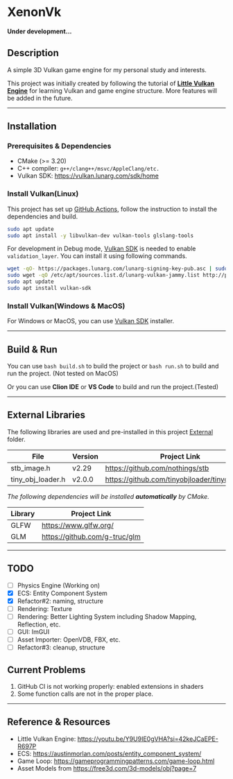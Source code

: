 # XenonVk

**Under development...**

## Description

A simple 3D Vulkan game engine for my personal study and interests.

This project was initially created by following the tutorial
of [**Little Vulkan Engine**](https://youtu.be/Y9U9IE0gVHA?si=42keJCaEPE-R697P) 
for learning Vulkan and game engine structure.
More features will be added in the future.

------

## Installation

### Prerequisites & Dependencies

- CMake (>= 3.20)
- C++ compiler: ```g++/clang++/msvc/AppleClang/etc.```
- Vulkan SDK: https://vulkan.lunarg.com/sdk/home

### Install Vulkan(Linux)

This project has set up [GitHub Actions](.github/workflows/cmake-build-multi.yml),
follow the instruction to install the dependencies and build.

```bash    
sudo apt update
sudo apt install -y libvulkan-dev vulkan-tools glslang-tools
```

For development in Debug
mode, [Vulkan SDK](https://vulkan.lunarg.com/doc/view/latest/linux/getting_started_ubuntu.html#vulkan-sdk-layers) is
needed to enable `validation_layer`.
You can install it using following commands.

```bash
wget -qO- https://packages.lunarg.com/lunarg-signing-key-pub.asc | sudo tee /etc/apt/trusted.gpg.d/lunarg.asc
sudo wget -qO /etc/apt/sources.list.d/lunarg-vulkan-jammy.list http://packages.lunarg.com/vulkan/lunarg-vulkan-jammy.list
sudo apt update
sudo apt install vulkan-sdk
```

### Install Vulkan(Windows & MacOS)

For Windows or MacOS, you can use [Vulkan SDK](https://vulkan.lunarg.com/) installer.


------

## Build & Run

You can use `bash build.sh` to build the project or `bash run.sh` to build and run the project. (Not tested on MacOS)

Or you can use **Clion IDE** or **VS Code** to build and run the project.(Tested)


-----

## External Libraries

The following libraries are used and pre-installed in this project [External](Engine/External) folder.

| File              | Version | Project Link                                   |
|-------------------|---------|------------------------------------------------|
| stb_image.h       | v2.29   | https://github.com/nothings/stb                |
| tiny_obj_loader.h | v2.0.0  | https://github.com/tinyobjloader/tinyobjloader |

_The following dependencies will be installed **automatically** by CMake._

| Library | Project Link                  |
|---------|-------------------------------|
| GLFW    | https://www.glfw.org/         |
| GLM     | https://github.com/g-truc/glm |

------

## TODO

- [ ] Physics Engine (Working on)
- [X] ECS: Entity Component System
- [X] Refactor#2: naming, structure
- [ ] Rendering: Texture
- [ ] Rendering: Better Lighting System including Shadow Mapping, Reflection, etc.
- [ ] GUI: ImGUI
- [ ] Asset Importer: OpenVDB, FBX, etc.
- [ ] Refactor#3: cleanup, structure

## Current Problems

1. GitHub CI is not working properly: enabled extensions in shaders
2. Some function calls are not in the proper place.

------

## Reference & Resources

- Little Vulkan Engine: https://youtu.be/Y9U9IE0gVHA?si=42keJCaEPE-R697P
- ECS: https://austinmorlan.com/posts/entity_component_system/
- Game Loop: https://gameprogrammingpatterns.com/game-loop.html
- Asset Models from https://free3d.com/3d-models/obj?page=7